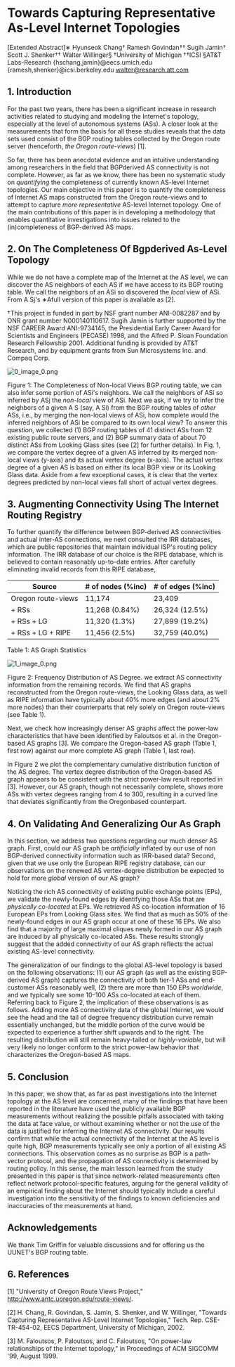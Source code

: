 # Towards Capturing Representative As-Level Internet Topologies

[Extended Abstract]∗
Hyunseok Chang† Ramesh Govindan†† Sugih Jamin† Scott J. Shenker†† Walter Willinger§
†University of Michigan ††ICSI §AT&T Labs-Research
{hschang,jamin}@eecs.umich.edu {ramesh,shenker}@icsi.berkeley.edu walter@research.att.com

## 1. Introduction

For the past two years, there has been a significant increase in research activities related to studying and modeling the Internet's topology, especially at the level of autonomous systems (ASs). A closer look at the measurements that form the basis for all these studies reveals that the data sets used consist of the BGP routing tables collected by the Oregon route server (henceforth, *the Oregon route-views*) [1].

So far, there has been anecdotal evidence and an intuitive understanding among researchers in the field that BGPderived AS connectivity is not complete. However, as far as we know, there has been no systematic study on *quantifying* the completeness of currently known AS-level Internet topologies. Our main objective in this paper is to quantify the completeness of Internet AS maps constructed from the Oregon route-views and to attempt to capture *more representative* AS-level Internet topology. One of the main contributions of this paper is in developing a methodology that enables quantitative investigations into issues related to the
(in)completeness of BGP-derived AS maps.

## 2. On The Completeness Of Bgpderived As-Level Topology

While we do not have a complete map of the Internet at the AS level, we can discover the AS neighbors of each AS if we have access to its BGP routing table. We call the neighbors of an ASi so discovered the *local* view of ASi. From A Sj's
∗Afull version of this paper is available as [2].

†This project is funded in part by NSF grant number ANI-0082287 and by ONR grant number N000140110617. Sugih Jamin is further supported by the NSF CAREER
Award ANI-9734145, the Presidential Early Career Award for Scientists and Engineers (PECASE) 1998, and the Alfred P. Sloan Foundation Research Fellowship 2001. Additional funding is provided by AT&T Research, and by equipment grants from Sun Microsystems Inc. and Compaq Corp.

![0_image_0.png](0_image_0.png)

Figure 1: The Completeness of Non-local Views
BGP routing table, we can also infer some portion of ASi's neighbors. We call the neighbors of ASi so inferred by ASj the *non-local* view of ASi. Next we ask, if we try to infer the neighbors of a given A S (say, A Si) from the BGP routing tables of *other* ASs, i.e., by merging the non-local views of ASi, how complete would the inferred neighbors of ASi be compared to its own local view? To answer this question, we collected (1) BGP routing tables of 41 distinct ASs from 12 existing public route servers, and (2) BGP summary data of about 70 distinct ASs from Looking Glass sites (see [2] for further details). In Fig. 1, we compare the vertex degree of a given AS inferred by its merged non-local views (y-axis) and its actual vertex degree (x-axis). The actual vertex degree of a given AS is based on either its local BGP view or its Looking Glass data. Aside from a few exceptional cases, it is clear that the vertex degrees predicted by non-local views fall short of actual vertex degrees.

## 3. Augmenting Connectivity Using The Internet Routing Registry

To further quantify the difference between BGP-derived AS
connectivities and actual inter-AS connections, we next consulted the IRR databases, which are public repositories that maintain individual ISP's routing policy information. The IRR database of our choice is the RIPE database, which is believed to contain reasonably up-to-date entries. After carefully eliminating invalid records from this RIPE database,

| Source             | # of nodes (%inc)   | # of edges (%inc)   |
|--------------------|---------------------|---------------------|
| Oregon route-views | 11,174              | 23,409              |
| + RSs              | 11,268 (0.84%)      | 26,324 (12.5%)      |
| + RSs + LG         | 11,320 (1.3%)       | 27,899 (19.2%)      |
| + RSs + LG + RIPE  | 11,456 (2.5%)       | 32,759 (40.0%)      |

Table 1: AS Graph Statistics

![1_image_0.png](1_image_0.png)

Figure 2: Frequency Distribution of AS Degree.
we extract AS connectivity information from the remaining records. We find that AS graphs reconstructed from the Oregon route-views, the Looking Glass data, as well as RIPE information have typically about 40% more edges (and about 2% more nodes) than their counterparts that rely solely on Oregon route-views (see Table 1).

Next, we check how increasingly denser AS graphs affect the power-law characteristics that have been identified by Faloutsos et al. in the Oregon-based AS graphs [3]. We compare the Oregon-based AS graph (Table 1, first row)
against our more complete AS graph (Table 1, last row).

In Figure 2 we plot the complementary cumulative distribution function of the AS degree. The vertex degree distribution of the Oregon-based AS graph appears to be consistent with the strict power-law result reported in [3]. However, our AS graph, though not necessarily complete, shows more ASs with vertex degrees ranging from 4 to 300, resulting in a curved line that deviates significantly from the Oregonbased counterpart.

## 4. On Validating And Generalizing Our As Graph

In this section, we address two questions regarding our much denser AS graph. First, could our AS graph be *artificially* inflated by our use of non BGP-derived connectivity information such as IRR-based data? Second, given that we use only the European RIPE registry database, can our observations on the renewed AS vertex-degree distribution be expected to hold for more *global* version of our AS graph?

Noticing the rich AS connectivity of existing public exchange points (EPs), we validate the newly-found edges by identifying those ASs that are *physically co-located* at EPs. We retrieved AS co-location information of 16 European EPs from Looking Glass sites. We find that as much as 50%
of the newly-found edges in our AS graph occur at one of these 16 EPs. We also find that a majority of large maximal cliques newly formed in our AS graph are induced by all physically co-located ASs. These results strongly suggest that the added connectivity of our AS graph reflects the actual existing AS-level connectivity.

The generalization of our findings to the global AS-level topology is based on the following observations: (1) our AS
graph (as well as the existing BGP-derived AS graph) captures the connectivity of both tier-1 ASs and end-customer ASs reasonably well, (2) there are more than 150 EPs *worldwide*, and we typically see some 10–100 ASs co-located at each of them. Referring back to Figure 2, the implication of these observations is as follows. Adding more AS connectivity data of the global Internet, we would see the head and the tail of degree frequency distribution curve remain essentially unchanged, but the middle portion of the curve would be expected to experience a further shift upwards and to the right. The resulting distribution will still remain heavy-tailed or *highly-variable*, but will very likely no longer conform to the strict power-law behavior that characterizes the Oregon-based AS maps.

## 5. Conclusion

In this paper, we show that, as far as past investigations into the Internet topology at the AS level are concerned, many of the findings that have been reported in the literature have used the publicly available BGP measurements without realizing the possible pitfalls associated with taking the data at face value, or without examining whether or not the use of the data is justified for inferring the Internet AS
connectivity. Our results confirm that while the actual connectivity of the Internet at the AS level is quite high, BGP
measurements typically see only a portion of all existing AS
connections. This observation comes as no surprise as BGP
is a path-vector protocol, and the propagation of AS connectivity is determined by routing policy. In this sense, the main lesson learned from the study presented in this paper is that since network-related measurements often reflect network protocol-specific features, arguing for the general validity of an empirical finding about the Internet should typically include a careful investigation into the sensitivity of the findings to known deficiencies and inaccuracies of the measurements at hand.

## Acknowledgements

We thank Tim Griffin for valuable discussions and for offering us the UUNET's BGP routing table.

## 6. References

[1] "University of Oregon Route Views Project,"
http://www.antc.uoregon.edu/route-views/.

[2] H. Chang, R. Govindan, S. Jamin, S. Shenker, and W. Willinger, "Towards Capturing Representative AS-Level Internet Topologies," Tech. Rep. CSE-TR-454-02, EECS Department, University of Michigan, 2002.

[3] M. Faloutsos, P. Faloutsos, and C. Faloutsos, "On power-law relationships of the Internet topology," in Proceedings of ACM SIGCOMM '99, August 1999.